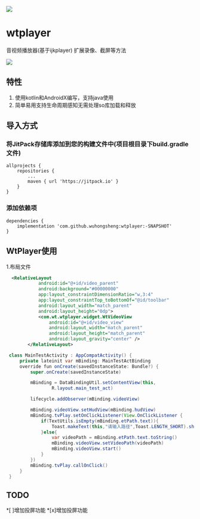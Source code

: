 [![](https://www.jitpack.io/v/wuhongsheng/wtplayer.svg)](https://www.jitpack.io/#wuhongsheng/wtplayer)
# wtplayer
音视频播放器(基于ijkplayer)
扩展录像、截屏等方法

![](https://github.com/wuhongsheng/wtplayer/blob/master/record.gif)

## 特性

1. 使用kotlin和AndroidX编写，支持java使用
2. 简单易用支持生命周期感知无需处理so库加载和释放


## 导入方式
### 将JitPack存储库添加到您的构建文件中(项目根目录下build.gradle文件)
```
allprojects {
    repositories {
        ...
        maven { url 'https://jitpack.io' }
    }
}
```

### 添加依赖项

```
dependencies {
    implementation 'com.github.wuhongsheng:wtplayer:-SNAPSHOT'
}
```

## WtPlayer使用

1.布局文件
```xml
  <RelativeLayout
            android:id="@+id/video_parent"
            android:background="#00000000"
            app:layout_constraintDimensionRatio="w,3:4"
            app:layout_constraintTop_toBottomOf="@id/toolbar"
            android:layout_width="match_parent"
            android:layout_height="0dp">
            <com.wt.wtplayer.widget.WtVideoView
                android:id="@+id/video_view"
                android:layout_width="match_parent"
                android:layout_height="match_parent"
                android:layout_gravity="center" />
        </RelativeLayout>
```

```java
 class MainTestActivity : AppCompatActivity() {
     private lateinit var mBinding: MainTestActBinding
     override fun onCreate(savedInstanceState: Bundle?) {
         super.onCreate(savedInstanceState)

         mBinding = DataBindingUtil.setContentView(this,
                 R.layout.main_test_act)

         lifecycle.addObserver(mBinding.videoView)

         mBinding.videoView.setHudView(mBinding.hudView)
         mBinding.tvPlay.setOnClickListener(View.OnClickListener {
             if(TextUtils.isEmpty(mBinding.etPath.text)){
                 Toast.makeText(this,"请输入路径",Toast.LENGTH_SHORT).show()
             }else{
                 var videoPath = mBinding.etPath.text.toString()
                 mBinding.videoView.setVideoPath(videoPath)
                 mBinding.videoView.start()
             }
         })
         mBinding.tvPlay.callOnClick()
     }
 }
```


## TODO
*[ ]增加投屏功能
*[x]增加投屏功能

